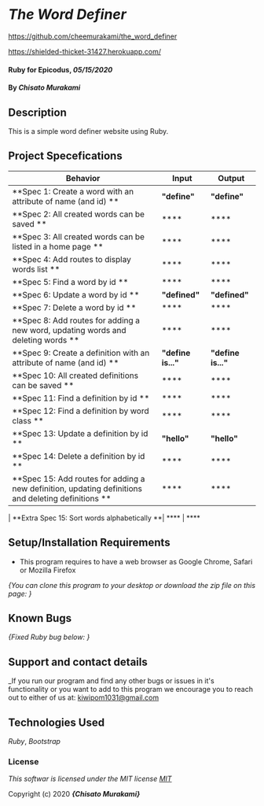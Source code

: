 # _The Word Definer_

https://github.com/cheemurakami/the_word_definer

https://shielded-thicket-31427.herokuapp.com/

#### Ruby for Epicodus, _05/15/2020_

#### By _**Chisato Murakami**_

## Description
This is a simple word definer website using Ruby.

## Project Specefications

|  Behavior                 |  Input  | Output
|---------------------------|---------|-------
| **Spec 1: Create a word with an attribute of name (and id) **| **"define"** | **"define"**
| **Spec 2: All created words can be saved **| **** | ****
| **Spec 3: All created words can be listed in a home page **| **** | ****
| **Spec 4: Add routes to display words list **| **** | ****
| **Spec 5: Find a word by id **| **** | ****
| **Spec 6: Update a word by id **| **"defined"** | **"defined"**
| **Spec 7: Delete a word by id **| **** | ****
| **Spec 8: Add routes for adding a new word, updating words and deleting words **| **** | ****
| **Spec 9: Create a definition with an attribute of name (and id) **| **"define is..."** | **"define is..."**
| **Spec 10: All created definitions can be saved **| **** | ****
| **Spec 11: Find a definition by id **| **** | ****
| **Spec 12: Find a definition by word class **| **** | ****
| **Spec 13: Update a definition by id **| **"hello"** | **"hello"**
| **Spec 14: Delete a definition by id **| **** | ****
| **Spec 15: Add routes for adding a new definition, updating definitions and deleting definitions **| **** | ****


| **Extra Spec 15: Sort words alphabetically **| **** | ****

## Setup/Installation Requirements

* This program requires to have a web browser as Google Chrome, Safari or Mozilla Firefox

_{You can clone this program to your desktop or download the zip file on this page: }_

## Known Bugs

_{Fixed Ruby bug below:
  }_

## Support and contact details

_If you run our program and find any other bugs or issues in it's functionality or you want to add to this program we encourage you to reach out to either of us at: kiwipom1031@gmail.com

## Technologies Used

_Ruby_, _Bootstrap_

### License

*This softwar is licensed under the MIT license [MIT](https://en.wikipedia.org/wiki/MIT_License)*

Copyright (c) 2020 **_{Chisato Murakami}_**
